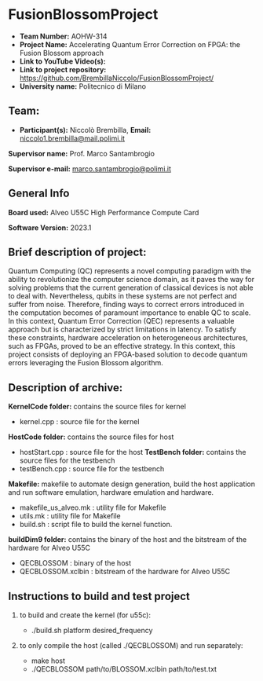 # FusionBlossomProject
- **Team Number:** AOHW-314
- **Project Name:**  Accelerating Quantum Error Correction on FPGA: the Fusion Blossom approach 
- **Link to YouTube Video(s):** 
- **Link to project repository:** https://github.com/BrembillaNiccolo/FusionBlossomProject/
- **University name:** Politecnico di Milano

## Team:

- **Participant(s):** Niccolò Brembilla,  **Email:** niccolo1.brembilla@mail.polimi.it

**Supervisor name:** Prof. Marco Santambrogio

**Supervisor e-mail:** marco.santambrogio@polimi.it

## General Info

**Board used:** Alveo U55C High Performance Compute Card

**Software Version:** 2023.1

## Brief description of project:
Quantum Computing (QC) represents a novel computing paradigm with the ability to revolutionize the computer science domain, as it paves the way for solving problems that the current generation of classical devices is not able to deal with. Nevertheless, qubits in these systems are not perfect and suffer from noise. Therefore, finding ways to correct errors introduced in the computation becomes of paramount importance to enable QC to scale. In this context, Quantum Error Correction (QEC) represents a valuable approach but is characterized by strict limitations in latency. To satisfy these constraints, hardware acceleration on heterogeneous architectures, such as FPGAs, proved to be an effective strategy. In this context, this project consists of deploying an FPGA-based solution to decode quantum errors leveraging the Fusion Blossom algorithm.
## Description of archive:

**KernelCode folder:** contains the source files for kernel
-	kernel.cpp : source file for the kernel
  
**HostCode folder:** contains the source files for host
-	hostStart.cpp : source file for the host
**TestBench folder:** contains the source files for the testbench
-	testBench.cpp : source file for the testbench
  
**Makefile:** makefile to automate design generation, build the host application and run software emulation, hardware emulation and hardware.
- makefile_us_alveo.mk : utility file for Makefile
- utils.mk : utility file for Makefile
- build.sh : script file to build the kernel function.

**buildDim9 folder:** contains the binary of the host and the bitstream of the hardware for Alveo U55C
-	QECBLOSSOM : binary of the host
-	QECBLOSSOM.xclbin : bitstream of the hardware for Alveo U55C

  
## Instructions to build and test project
1. to build and create the kernel (for u55c):
	- ./build.sh  platform  desired_frequency
	
2. to only compile the host (called ./QECBLOSSOM) and run separately:
	- make host
	- ./QECBLOSSOM  path/to/BLOSSOM.xclbin  path/to/test.txt

